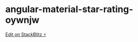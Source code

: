# angular-material-star-rating-oywnjw

[Edit on StackBlitz ⚡️](https://stackblitz.com/edit/angular-material-star-rating-oywnjw)